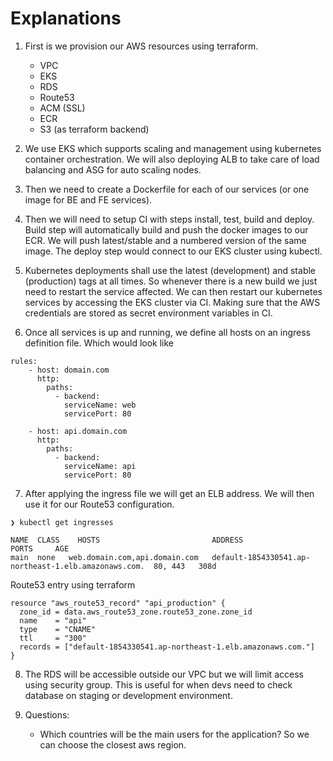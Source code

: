 # Explanations

1. First is we provision our AWS resources using terraform. 
    - VPC
    - EKS
    - RDS
    - Route53
    - ACM (SSL)
    - ECR
    - S3 (as terraform backend)

2. We use EKS which supports scaling and management using kubernetes container orchestration. We will also deploying ALB to take care of load balancing and ASG for auto scaling nodes.

3. Then we need to create a Dockerfile for each of our services (or one image for BE and FE services).

4. Then we will need to setup CI with steps install, test, build and deploy. Build step will automatically build and push the docker images to our ECR. We will push latest/stable and a numbered version of the same image. The deploy step would connect to our EKS cluster using kubectl.

5. Kubernetes deployments shall use the latest (development) and stable (production) tags at all times. So whenever there is a new build we just need to restart the service affected. We can then restart our kubernetes services by accessing the EKS cluster via CI. Making sure that the AWS credentials are stored as secret environment variables in CI.

6. Once all services is up and running, we define all hosts on an ingress definition file. Which would look like

```
rules:
    - host: domain.com
      http:
        paths:
          - backend:
            serviceName: web
            servicePort: 80

    - host: api.domain.com
      http:
        paths:
          - backend:
            serviceName: api
            servicePort: 80
```

7. After applying the ingress file we will get an ELB address. We will then use it for our Route53 configuration. 

```
❯ kubectl get ingresses

NAME  CLASS    HOSTS                         ADDRESS                                               PORTS     AGE                                                         
main  none   web.domain.com,api.domain.com   default-1854330541.ap-northeast-1.elb.amazonaws.com.  80, 443   308d

```

Route53 entry using terraform
```
resource "aws_route53_record" "api_production" {
  zone_id = data.aws_route53_zone.route53_zone.zone_id
  name    = "api"
  type    = "CNAME"
  ttl     = "300"
  records = ["default-1854330541.ap-northeast-1.elb.amazonaws.com."]
}

```

8. The RDS will be accessible outside our VPC but we will limit access using security group. This is useful for when devs need to check database on staging or development environment.


9. Questions: 

    - Which countries will be the main users for the application? So we can choose the closest aws region.